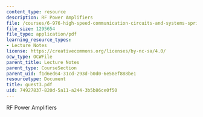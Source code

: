 ```yaml
---
content_type: resource
description: RF Power Amplifiers
file: /courses/6-976-high-speed-communication-circuits-and-systems-spring-2003/74927837820d5a11a2443b5b86ce0f50_guest3.pdf
file_size: 1295654
file_type: application/pdf
learning_resource_types:
- Lecture Notes
license: https://creativecommons.org/licenses/by-nc-sa/4.0/
ocw_type: OCWFile
parent_title: Lecture Notes
parent_type: CourseSection
parent_uid: f1d6ed64-31cd-293d-b0d0-6e58ef888be1
resourcetype: Document
title: guest3.pdf
uid: 74927837-820d-5a11-a244-3b5b86ce0f50
---
```

RF Power Amplifiers